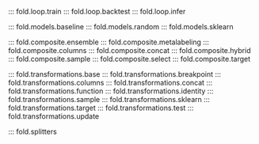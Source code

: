 ::: fold.loop.train
::: fold.loop.backtest
::: fold.loop.infer

::: fold.models.baseline
::: fold.models.random
::: fold.models.sklearn

::: fold.composite.ensemble
::: fold.composite.metalabeling
::: fold.composite.columns
::: fold.composite.concat
::: fold.composite.hybrid
::: fold.composite.sample
::: fold.composite.select
::: fold.composite.target

::: fold.transformations.base
::: fold.transformations.breakpoint
::: fold.transformations.columns
::: fold.transformations.concat
::: fold.transformations.function
::: fold.transformations.identity
::: fold.transformations.sample
::: fold.transformations.sklearn
::: fold.transformations.target
::: fold.transformations.test
::: fold.transformations.update

::: fold.splitters